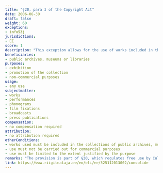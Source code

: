 ```yaml
---
title: "§20, para 3 of the Copyright Act"
date: 2006-06-30
draft: false
weight: 60
exceptions:
- info53j
jurisdictions:
- EE
score: 1
description: "This exception allows for the use of works included in the collections of public archives, museums or libraries for the purposes of an exhibition or the promotion of the collection to the extent justified by the purpose." 
beneficiaries:
- public archives, museums or libraries
purposes: 
- exhibition 
- promotion of the collection
- non-commercial purposes
usage:
- any use
subjectmatter:
- works
- performances
- phonograms
- film fixations
- broadcasts
- press publications
compensation:
- no compensation required
attribution: 
- no attribution required
otherConditions: 
- works used must be included in the collections of public archives, museums or libraries
- use must not be carried out for commercial purposes
- use must be limited to the extent justified by the purpose
remarks: "The provision is part of §20, which regulates free use by Cultural Heritage Institutions. In this respect the promotion of exhibitions is allowed within the CHI sector only, as well as for non-commercial purposes only. The provision concerns copyrighted works. The exception is extended to related rights with a general reference to \"other cases where the rights of authors of works are limited pursuant to Chapter IV of this Act\" in § 75 (6)."
link: https://www.riigiteataja.ee/en/eli/ee/525112013002/consolide
---
```

